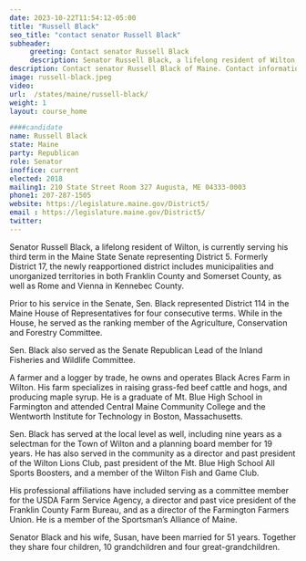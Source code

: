 ```yaml
---
date: 2023-10-22T11:54:12-05:00
title: "Russell Black"
seo_title: "contact senator Russell Black"
subheader:
     greeting: Contact senator Russell Black
     description: Senator Russell Black, a lifelong resident of Wilton, is currently serving his third term in the Maine State Senate representing District 5. Formerly District 17, the newly reapportioned district includes municipalities and unorganized territories in both Franklin County and Somerset County, as well as Rome and Vienna in Kennebec County.
description: Contact senator Russell Black of Maine. Contact information for Russell Black includes email address, phone number, and mailing address.
image: russell-black.jpeg
video:
url:  /states/maine/russell-black/
weight: 1
layout: course_home

####candidate
name: Russell Black
state: Maine
party: Republican
role: Senator
inoffice: current
elected: 2018
mailing1: 210 State Street Room 327 Augusta, ME 04333-0003
phone1: 207-287-1505
website: https://legislature.maine.gov/District5/
email : https://legislature.maine.gov/District5/
twitter:
---
```


Senator Russell Black, a lifelong resident of Wilton, is currently serving his third term in the Maine State Senate representing District 5. Formerly District 17, the newly reapportioned district includes municipalities and unorganized territories in both Franklin County and Somerset County, as well as Rome and Vienna in Kennebec County.

Prior to his service in the Senate, Sen. Black represented District 114 in the Maine House of Representatives for four consecutive terms. While in the House, he served as the ranking member of the Agriculture, Conservation and Forestry Committee.

Sen. Black also served as the Senate Republican Lead of the Inland Fisheries and Wildlife Committee.

A farmer and a logger by trade, he owns and operates Black Acres Farm in Wilton. His farm specializes in raising grass-fed beef cattle and hogs, and producing maple syrup. He is a graduate of Mt. Blue High School in Farmington and attended Central Maine Community College and the Wentworth Institute for Technology in Boston, Massachusetts.

Sen. Black has served at the local level as well, including nine years as a selectman for the Town of Wilton and a planning board member for 19 years. He has also served in the community as a director and past president of the Wilton Lions Club, past president of the Mt. Blue High School All Sports Boosters, and a member of the Wilton Fish and Game Club.

His professional affiliations have included serving as a committee member for the USDA Farm Service Agency, a director and past vice president of the Franklin County Farm Bureau, and as a director of the Farmington Farmers Union. He is a member of the Sportsman’s Alliance of Maine.

Senator Black and his wife, Susan, have been married for 51 years. Together they share four children, 10 grandchildren and four great-grandchildren.

